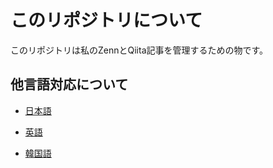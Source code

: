# このリポジトリについて
このリポジトリは私のZennとQiita記事を管理するための物です。

## 他言語対応について
- [日本語](README/js.md)  

- [英語](./en.md)

- [韓国語](./co.md)


